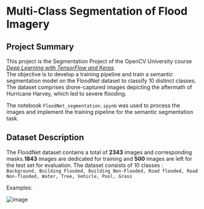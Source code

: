 # Multi-Class Segmentation of Flood Imagery

## Project Summary

This project is the Segmentation Project of the OpenCV University course [_Deep Learning with TensorFlow and Keras_](https://opencv.org/university/deep-learning-with-tensorflow-keras/?srsltid=AfmBOor6TFbg3fgao3lfzY5EIBo3GTuRqpwvra6nrZBQpmDMZ8B7ZcGY).<br>
The objective is to develop a training pipeline and train a semantic segmentation model on the FloodNet dataset to classify 10 distinct classes. The dataset comprises drone-captured images depicting the aftermath of Hurricane Harvey, which led to severe flooding. 

The notebook `FloodNet_segmentation.ipynb` was used to process the images and implement the training pipeline for the semantic segmentation task.

## Dataset Description

The FloodNet dataset contains a total of __2343__ images and corresponding masks.__1843__ images are dedicated for training and __500__ images are left for the test set for evaluation.
The dataset consists of 10 classes : <br>
`Background, Building Flooded, Building Non-Flooded, Road flooded, Road Non-flooded, Water, Tree, Vehicle, Pool, Grass ` <br>

Examples:<br>

![image](https://github.com/user-attachments/assets/6461d545-a1a9-4191-ab2b-f2b9fd1c608f)




